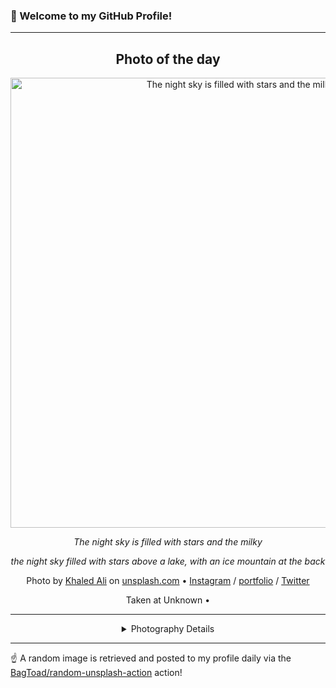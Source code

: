 ### 👋 Welcome to my GitHub Profile!

----
<div align="center">

## Photo of the day
  
  <a href="https://unsplash.com/photos/the-night-sky-is-filled-with-stars-and-the-milky-zUoFphIRgP4"><img width="720" src="https://images.unsplash.com/photo-1729012492237-bb7b290d3336?crop=entropy&cs=tinysrgb&fit=max&fm=jpg&ixid=M3w1OTQ0OTd8MHwxfHJhbmRvbXx8fHx8fHx8fDE3NTc4MzAxNzV8&ixlib=rb-4.1.0&q=80&w=1080" alt="The night sky is filled with stars and the milky"></a>
  
  <em>The night sky is filled with stars and the milky</em>
  
  <em>the night sky filled with stars above a lake, with an ice mountain at the back</em>

  Photo by [Khaled Ali](http://Khaled.dquality.de) on [unsplash.com](https://unsplash.com/) • [Instagram](https://instagram.com/khkar) / [portfolio](http://Khaled.dquality.de) / [Twitter](https://twitter.com/KhKar5)
  
  Taken at Unknown • 
  
  ---
  
<details>
<summary>Photography Details</summary>
  
| Parameter     | Value |
| ------------- | ----- |
| Camera Model  | ILCE-7RM2 |
| Exposure Time | 10 |
| Aperture      | 1.4 |
| Focal Length  | 20.0 |
| ISO           | 3200 |
| Location      | Unknown (null) |
| Coordinates   | Latitude null, Longitude null |

</details>

</div>

----

☝️ A random image is retrieved and posted to my profile daily via the [BagToad/random-unsplash-action](https://github.com/BagToad/random-unsplash-action) action!
